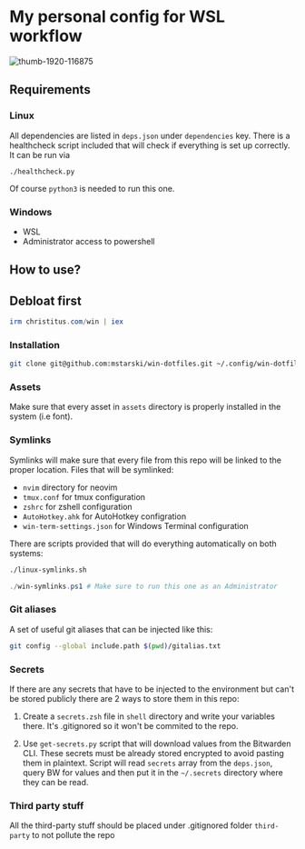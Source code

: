 # My personal config for WSL workflow

![thumb-1920-116875](https://github.com/mstarski/win-dotfiles/assets/32843198/a151d914-7e31-41f4-9dda-5d08628e3c2e)

## Requirements

### Linux

All dependencies are listed in `deps.json` under `dependencies` key.
There is a healthcheck script included that will check if everything is set up correctly.
It can be run via

```
./healthcheck.py
```

Of course `python3` is needed to run this one.

### Windows

- WSL
- Administrator access to powershell

## How to use?

## Debloat first

```powershell
irm christitus.com/win | iex
```

### Installation

```bash
git clone git@github.com:mstarski/win-dotfiles.git ~/.config/win-dotfiles
```

### Assets

Make sure that every asset in `assets` directory is properly installed in the system (i.e font).

### Symlinks

Symlinks will make sure that every file from this repo will be linked to the proper location.
Files that will be symlinked:

- `nvim` directory for neovim
- `tmux.conf` for tmux configuration
- `zshrc` for zshell configuration
- `AutoHotkey.ahk` for AutoHotkey configration
- `win-term-settings.json` for Windows Terminal configuration

There are scripts provided that will do everything automatically on both systems:

```bash
./linux-symlinks.sh
```

```powershell
./win-symlinks.ps1 # Make sure to run this one as an Administrator
```

### Git aliases

A set of useful git aliases that can be injected like this:

```bash
git config --global include.path $(pwd)/gitalias.txt
```

### Secrets

If there are any secrets that have to be injected to the environment but can't be stored publicly
there are 2 ways to store them in this repo:

1. Create a `secrets.zsh` file in `shell` directory and write your variables there. It's .gitignored
   so it won't be commited to the repo.

2. Use `get-secrets.py` script that will download values from the Bitwarden CLI. These secrets must be already stored
   encrypted to avoid pasting them in plaintext. Script will read `secrets` array from the `deps.json`, query BW for values and then
   put it in the `~/.secrets` directory where they can be read.

### Third party stuff

All the third-party stuff should be placed under .gitignored folder `third-party` to not pollute the repo
